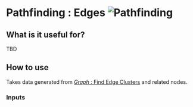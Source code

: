# Pathfinding : Edges ![Pathfinding](https://img.shields.io/badge/Pathfinding-37a573)

## What is it useful for?
TBD

## How to use
Takes data generated from [*Graph* : Find Edge Clusters](PCGExGraphFindEdgeClusters.md) and related nodes.

### Inputs